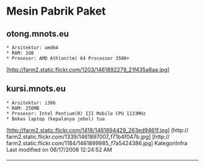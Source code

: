 # Mesin Pabrik Paket
## otong.mnots.eu
    * Arsitektur: amd64
    * RAM: 1GB
    * Prosesor: AMD Athlon(tm) 64 Processor 3500+
[http://farm2.static.flickr.com/1203/1461892279_21f435a6aa.jpg]
## kursi.mnots.eu
    * Arsitektur: i386
    * RAM: 256MB
    * Prosesor: Intel Pentium(R) III Mobile CPU 1133MHz
    * Bekas laptop (kepalanya jebol) tua
[http://farm2.static.flickr.com/1418/1461894429_263ed9461f.jpg] [http://
farm2.static.flickr.com/1339/1461897007_f71b4f047b.jpg] [http://
farm2.static.flickr.com/1184/1461899985_f7a5424386.jpg]
KategoriInfra
Last modified on 06/17/2008 12:24:52 AM
#### 
    
 
 
 
 
 
---
 
